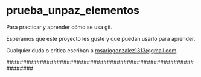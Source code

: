 # prueba_unpaz_elementos
Para practicar y aprender cómo se usa git.

Esperamos que este proyecto les guste y que puedan usarlo para aprender.

Cualquier duda o crítica escriban a rosariogonzalez1313@gmail.com

################################################################
